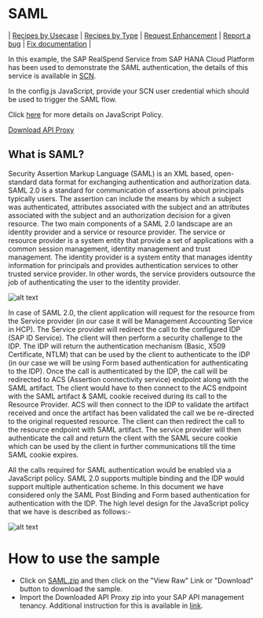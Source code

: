 # SAML


\| [Recipes by Usecase](./api-recipes-by-usecase.md) \| [Recipes by Type](./api-recipes-by-type.md) \| [Request Enhancement](https://github.com/SAP-samples/apibusinesshub-api-recipes/issues/new?assignees=&labels=Recipe%20Fix,enhancement&template=recipe-request.md&title=Improve%20SAML-auth-api-proxy ) \| [Report a bug](https://github.com/SAP-samples/apibusinesshub-api-recipes/issues/new?assignees=&labels=Recipe%20Fix,bug&template=bug_report.md&title=Issue%20with%20SAML-auth-api-proxy ) \| [Fix documentation](https://github.com/SAP-samples/apibusinesshub-api-recipes/issues/new?assignees=&labels=Recipe%20Fix,documentation&template=bug_report.md&title=Docu%20fix%20SAML-auth-api-proxy ) \|

In this example, the SAP RealSpend Service from SAP HANA Cloud Platform has been used to demonstrate the SAML authentication, the details of this service is available in [SCN](http://scn.sap.com/community/simple-finance/blog/2016/04/03/try-out-sap-budget-management-beta-on-sap-hana-cloud-platform).

In the config.js JavaScript, provide your SCN user credential which should be used to trigger the SAML flow.

Click [here](https://help.hana.ondemand.com/apim_od/frameset.htm?5b63ed7782ab4b4ea96bf84119059039.html) for more details on JavaScript Policy.

[Download API Proxy](./SAML.zip)

## What is SAML?
Security Assertion Markup Language (SAML) is an XML based, open-standard data format for exchanging authentication and authorization data.  SAML 2.0 is a standard for communication of assertions about principals typically users. The assertion can include the means by which a subject was authenticated, attributes associated with the subject and an attributes associated with the subject and an authorization decision for a given resource. The two main components of a SAML 2.0 landscape are an identity provider and a service or resource provider. The service or resource provider is a system entity that provide a set of applications with a common session management, identity management and trust management. The identity provider is a system entity that manages identity information for principals and provides authentication services to other trusted service provider. In other words, the service providers outsource the job of authenticating the user to the identity provider.

![alt text](./images/overview.png)

In case of SAML 2.0, the client application will request for the resource from the Service provider (in our case it will be Management Accounting Service in HCP). The Service provider will redirect the call to the configured IDP (SAP ID Service). The client will then perform a security challenge to the IDP. The IDP will return the authentication mechanism (Basic, X509 Certificate, NTLM) that can be used by the client to authenticate to the IDP (in our case we will be using Form based authentication for authenticating to the IDP).  Once the call is authenticated by the IDP, the call will be redirected to ACS (Assertion connectivity service) endpoint along with the SAML artifact. The client would have to then connect to the ACS endpoint with the SAML artifact & SAML cookie received during its call to the Resource Provider. ACS will then connect to the IDP to validate the artifact received and once the artifact has been validated the call we be re-directed to the original requested resource. The client can then redirect the call to the resource endpoint with SAML artifact. The service provider will then authenticate the call and return the client with the SAML secure cookie which can be used by the client in further communications till the time SAML cookie expires.

All the calls required for SAML authentication would be enabled via a JavaScript policy.  SAML 2.0 supports multiple binding and the IDP would support multiple authentication scheme. In this document we have considered only the SAML Post Binding and Form based authentication for authentication with the IDP. The high level design for the JavaScript policy that we have is described as follows:-

![alt text](./images/samlpolicyflow.png)




# How to use the sample

* Click on [SAML.zip](./SAML.zip) and then click on the "View Raw" Link or "Download" button to download the sample.
* Import the Downloaded API Proxy zip into your SAP API management tenancy. Additional instruction for this is available in [link](https://help.hana.ondemand.com/apim_od/frameset.htm?9342a932441e45cd9636eb0a01a89958.html).
